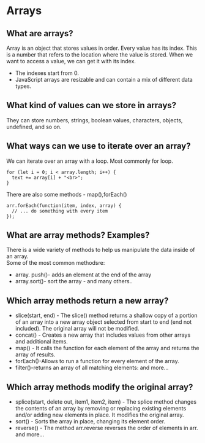 # Arrays

## What are arrays?

Array is an object that stores values in order. Every value has its index. This is a number that refers to the location where the value is stored. When we want to access a value, we can get it with its index. 
* The indexes start from 0.
* JavaScript arrays are resizable and can contain a mix of different data types.

## What kind of values can we store in arrays?

They can store numbers, strings, boolean values, characters, objects, undefined, and so on.

## What ways can we use to iterate over an array?
We can iterate over an array with a loop. Most commonly for loop.<br>
```
for (let i = 0; i < array.length; i++) {
  text += array[i] + "<br>";
}
```
There are also some methods - map(),forEach() <br>

```
arr.forEach(function(item, index, array) {
  // ... do something with every item
});
```

## What are array methods? Examples?

There is a wide variety of methods to help us manipulate the data inside of an array.<br>
Some of the most common methodsre:<br>
* array. push()- adds an element at the end of the array
* array.sort()- sort the array - and many others..

## Which array methods return a new array?
* slice(start, end) - The slice() method returns a shallow copy of a portion of an array into a new array object selected from start to end (end not included). The original array will not be modified.
* concat() - Creates a new array that includes values from other arrays and additional items.
* map() - It calls the function for each element of the array and returns the array of results.
* forEach()-Allows to run a function for every element of the array.
* filter()-returns an array of all matching elements:
and more...

## Which array methods modify the original array?
* splice(start, delete out, item1, item2, item) - The splice method changes the contents of an array by removing or replacing existing elements and/or adding new elements in place. It modifies the original array.
* sort() - Sorts the array in place, changing its element order.
* reverse() - The method arr.reverse reverses the order of elements in arr.
  and more...
